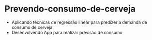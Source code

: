 # Prevendo-consumo-de-cerveja

- Aplicando técnicas de regressão linear para predizer a demanda de consumo de cerveja
- Desenvolvendo App para realizar previsão de consumo
